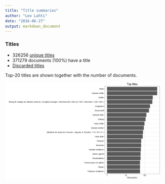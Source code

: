 ```yaml
---
title: "Title summaries"
author: "Leo Lahti"
date: "2016-06-27"
output: markdown_document
---
```



### Titles

 * 326256 [unique titles](output.tables/title_accepted.csv)
 * 371279 documents (100%) have a title
 * [Discarded titles](output.tables/title_discarded.csv)

Top-20 titles are shown together with the number of documents.

![plot of chunk summarytitle](figure/summarytitle-1.png)

